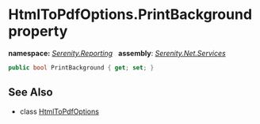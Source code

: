 # HtmlToPdfOptions.PrintBackground property
**namespace:** *[Serenity.Reporting](../../README.md#serenity.reporting-namespace)*   **assembly**: *[Serenity.Net.Services](../../README.md)*

```csharp
public bool PrintBackground { get; set; }
```

## See Also

* class [HtmlToPdfOptions](../HtmlToPdfOptions.md)